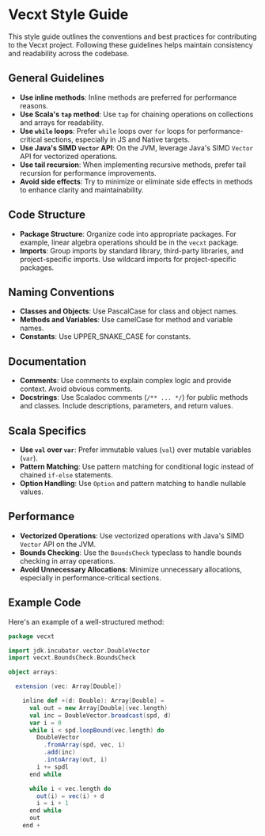 # Vecxt Style Guide

This style guide outlines the conventions and best practices for contributing to the Vecxt project. Following these guidelines helps maintain consistency and readability across the codebase.

## General Guidelines

- **Use inline methods**: Inline methods are preferred for performance reasons.
- **Use Scala's `tap` method**: Use `tap` for chaining operations on collections and arrays for readability.
- **Use `while` loops**: Prefer `while` loops over `for` loops for performance-critical sections, especially in JS and Native targets.
- **Use Java's SIMD `Vector` API**: On the JVM, leverage Java's SIMD `Vector` API for vectorized operations.
- **Use tail recursion**: When implementing recursive methods, prefer tail recursion for performance improvements.
- **Avoid side effects**: Try to minimize or eliminate side effects in methods to enhance clarity and maintainability.

## Code Structure

- **Package Structure**: Organize code into appropriate packages. For example, linear algebra operations should be in the `vecxt` package.
- **Imports**: Group imports by standard library, third-party libraries, and project-specific imports. Use wildcard imports for project-specific packages.

## Naming Conventions

- **Classes and Objects**: Use PascalCase for class and object names.
- **Methods and Variables**: Use camelCase for method and variable names.
- **Constants**: Use UPPER_SNAKE_CASE for constants.

## Documentation

- **Comments**: Use comments to explain complex logic and provide context. Avoid obvious comments.
- **Docstrings**: Use Scaladoc comments (`/** ... */`) for public methods and classes. Include descriptions, parameters, and return values.

## Scala Specifics

- **Use `val` over `var`**: Prefer immutable values (`val`) over mutable variables (`var`).
- **Pattern Matching**: Use pattern matching for conditional logic instead of chained `if-else` statements.
- **Option Handling**: Use `Option` and pattern matching to handle nullable values.

## Performance

- **Vectorized Operations**: Use vectorized operations with Java's SIMD `Vector` API on the JVM.
- **Bounds Checking**: Use the `BoundsCheck` typeclass to handle bounds checking in array operations.
- **Avoid Unnecessary Allocations**: Minimize unnecessary allocations, especially in performance-critical sections.

## Example Code

Here's an example of a well-structured method:

```scala
package vecxt

import jdk.incubator.vector.DoubleVector
import vecxt.BoundsCheck.BoundsCheck

object arrays:

  extension (vec: Array[Double])

    inline def +(d: Double): Array[Double] =
      val out = new Array[Double](vec.length)
      val inc = DoubleVector.broadcast(spd, d)
      var i = 0
      while i < spd.loopBound(vec.length) do
        DoubleVector
          .fromArray(spd, vec, i)
          .add(inc)
          .intoArray(out, i)
        i += spdl
      end while

      while i < vec.length do
        out(i) = vec(i) + d
        i = i + 1
      end while
      out
    end +